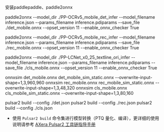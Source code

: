 <!-- 1、paddle转onnx： -->
安装paddlepaddle、paddle2onnx
<!-- 检测： -->
paddle2onnx --model_dir ./PP-OCRv5_mobile_det_infer --model_filename inference.json --params_filename inference.pdiparams --save_file ./det_mobile.onnx --opset_version 11 --enable_onnx_checker True
<!-- 识别： -->
paddle2onnx --model_dir ./PP-OCRv5_mobile_rec_infer --model_filename inference.json --params_filename inference.pdiparams --save_file ./rec_mobile.onnx --opset_version 11 --enable_onnx_checker True
<!-- 分类： -->
paddle2onnx --model_dir ./PP-LCNet_x0_25_textline_ori_infer --model_filename inference.json --params_filename inference.pdiparams --save_file ./cls_mobile.onnx --opset_version 11 --enable_onnx_checker True

<!-- 2、动态onnx转静态 -->
onnxsim det_mobile.onnx  det_mobile_sim_static.onnx --overwrite-input-shape=1,3,960,960
onnxsim rec_mobile.onnx  rec_mobile_sim_static.onnx --overwrite-input-shape=1,3,48,320
onnxsim cls_mobile.onnx  cls_mobile_sim_static.onnx --overwrite-input-shape=1,3,80,160

<!-- 3、模型转换 -->
pulsar2 build --config ./det.json
pulsar2 build --config ./rec.json
pulsar2 build --config ./cls.json

- 使用 `Pulsar2 build` 命令集进行模型转换（PTQ 量化、编译），更详细的使用说明请参考 [AXera Pulsar2 工具链指导手册](https://pulsar2-docs.readthedocs.io/zh-cn/latest/index.html)